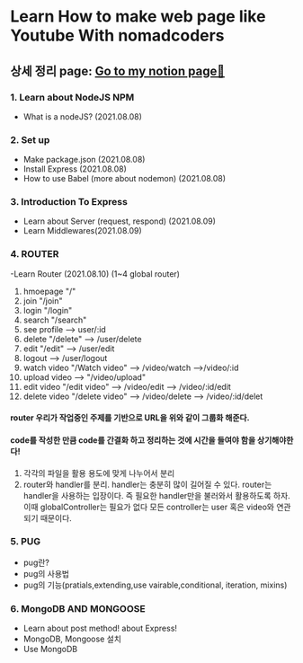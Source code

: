 # Learn How to make web page like Youtube With nomadcoders

## 상세 정리 page: <a href="https://www.notion.so/Youtube-Clone-Coding-b6af64d2723743f1bb12f3cd74d87ad7" target="_blank">Go to my notion page🚀</a>

### 1. Learn about NodeJS NPM

- What is a nodeJS? (2021.08.08)

### 2. Set up

- Make package.json (2021.08.08)
- Install Express (2021.08.08)
- How to use Babel (more about nodemon) (2021.08.08)

### 3. Introduction To Express

- Learn about Server (request, respond) (2021.08.09)
- Learn Middlewares(2021.08.09)

### 4. ROUTER

-Learn Router (2021.08.10)
(1~4 global router)

1. hmoepage "/"
2. join "/join"
3. login "/login"
4. search "/search"
5. see profile --> user/:id
6. delete "/delete" --> /user/delete
7. edit "/edit" --> /user/edit
8. logout --> /user/logout
9. watch video "/Watch video" --> /video/watch -->/video/:id
10. upload video --> "/video/upload"
11. edit video "/edit video" --> /video/edit --> /video/:id/edit
12. delete video "/delete video" --> /video/delete --> /video/:id/delet

#### router 우리가 작업중인 주제를 기반으로 URL을 위와 같이 그룹화 해준다.

#### code를 작성한 만큼 code를 간결화 하고 정리하는 것에 시간을 들여야 함을 상기해야한다!

1. 각각의 파일을 활용 용도에 맞게 나누어서 분리
2. router와 handler를 분리. handler는 충분히 많이 길어질 수 있다. router는 handler을 사용하는 입장이다. 즉 필요한 handler만을 불러와서 활용하도록 하자. 이때 globalController는 필요가 없다 모든 controller는 user 혹은 video와 연관되기 때문이다.

### 5. PUG

- pug란?
- pug의 사용법
- pug의 기능(pratials,extending,use vairable,conditional, iteration, mixins)

### 6. MongoDB AND MONGOOSE

- Learn about post method! about Express!
- MongoDB, Mongoose 설치
- Use MongoDB

